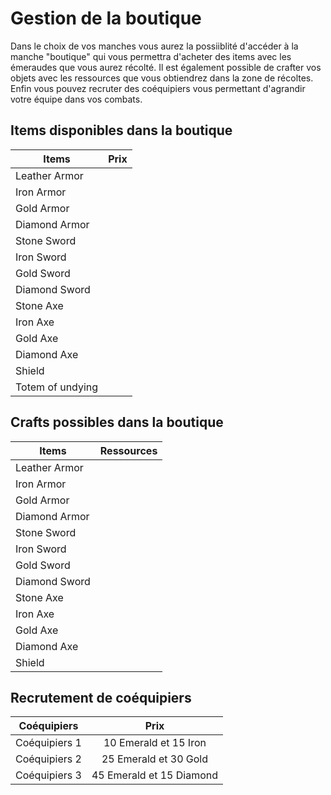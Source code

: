 # Gestion de la boutique
Dans le choix de vos manches vous aurez la possiiblité d'accéder à la manche "boutique" qui vous permettra d'acheter des items avec les émeraudes que vous aurez récolté.
Il est également possible de crafter vos objets avec les ressources que vous obtiendrez dans la zone de récoltes.
Enfin vous pouvez recruter des coéquipiers vous permettant d'agrandir votre équipe dans vos combats.

## Items disponibles dans la boutique
| Items            | Prix           |
| ---------------- |:--------------:|
| Leather Armor    |                |
| Iron Armor       |                |
| Gold Armor       |                |
| Diamond Armor    |                |
| Stone Sword      |                |
| Iron Sword       |                |
| Gold Sword       |                |
| Diamond Sword    |                |
| Stone Axe        |                |
| Iron Axe         |                |
| Gold Axe         |                |
| Diamond Axe      |                |
| Shield           |                |
| Totem of undying |                |

## Crafts possibles dans la boutique
| Items            | Ressources     |
| ---------------- |:--------------:|
| Leather Armor    |                |
| Iron Armor       |                |
| Gold Armor       |                |
| Diamond Armor    |                |
| Stone Sword      |                |
| Iron Sword       |                |
| Gold Sword       |                |
| Diamond Sword    |                |
| Stone Axe        |                |
| Iron Axe         |                |
| Gold Axe         |                |
| Diamond Axe      |                |
| Shield           |                |

## Recrutement de coéquipiers
| Coéquipiers      | Prix                     |
| ---------------- |:------------------------:|
| Coéquipiers 1    | 10 Emerald et 15 Iron    |
| Coéquipiers 2    | 25 Emerald et 30 Gold    |
| Coéquipiers 3    | 45 Emerald et 15 Diamond |